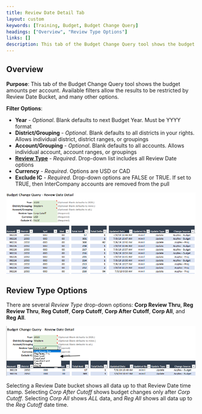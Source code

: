 ```yaml
---
title: Review Date Detail Tab
layout: custom
keywords: [Training, Budget, Budget Change Query]
headings: ["Overview", "Review Type Options"]
links: []
description: This tab of the Budget Change Query tool shows the budget amounts per account. Available filters allow the results to be restricted by Review Date Bucket, and many other options.
---
```


## Overview

**Purpose**: This tab of the Budget Change Query tool shows the budget amounts per account. Available filters allow the results to be restricted by Review Date Bucket, and many other options.

**Filter Options**:

* **Year** - *Optional*. Blank defaults to next Budget Year. Must be YYYY format
* **District/Grouping** - *Optional*. Blank defaults to all districts in your rights. Allows individual district, district ranges, or groupings
* **Account/Grouping** - *Optional*. Blank defaults to all accounts. Allows individual account, account ranges, or groupings
* [**Review Type**](#review-type-options) - *Required*. Drop-down list includes all Review Date options
* **Currency** - *Required*. Options are USD or CAD
* **Exclude IC** - *Required*. Drop-down options are FALSE or TRUE. If set to TRUE, then InterCompany accounts are removed from the pull

![](/images/WCNTraining/Budget/BudChangeQuery_ReviewDateDetail_FullView.png)

## Review Type Options

There are several *Review Type* drop-down options: **Corp Review Thru**, **Reg Review Thru**, **Reg Cutoff**, **Corp Cutoff**, **Corp After Cutoff**, **Corp All**, and **Reg All**.

![](/images/WCNTraining/Budget/BudChangeQuery_ReviewDateDetail_ReviewTypeDropDown.png)

Selecting a Review Date bucket shows all data up to that Review Date time stamp. Selecting *Corp After Cutoff* shows budget changes only after *Corp Cutoff*. Selecting *Corp All* shows *ALL* data, and *Reg All* shows all data up to the *Reg Cutoff* date time.